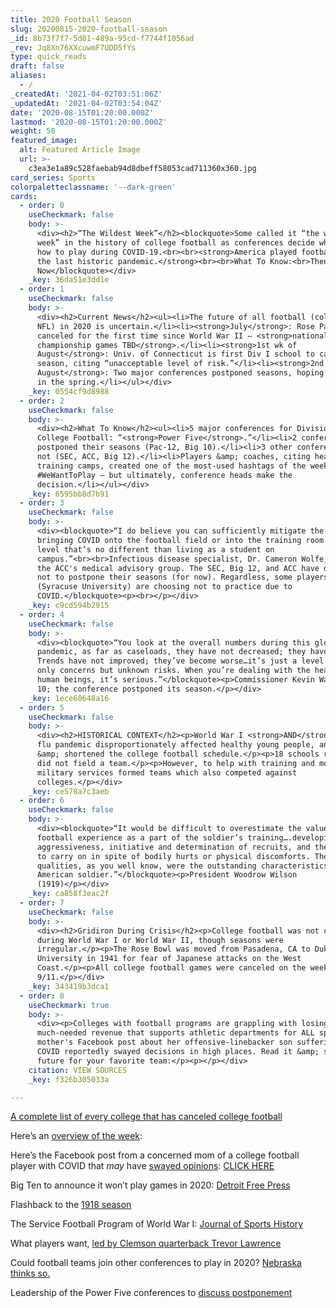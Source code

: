 ```yaml
---
title: 2020 Football Season
slug: 20200815-2020-football-season
_id: 8b73f7f7-5d81-489a-95cd-f7744f1056ad
_rev: Jq8Xn76XXcuwmF7UDD5fYs
type: quick_reads
draft: false
aliases:
  - /
_createdAt: '2021-04-02T03:51:06Z'
_updatedAt: '2021-04-02T03:54:04Z'
date: '2020-08-15T01:20:00.000Z'
lastmod: '2020-08-15T01:20:00.000Z'
weight: 50
featured_image:
  alt: Featured Article Image
  url: >-
    c3ea3e1a89c528faebab94d8dbeff58053cad711360x360.jpg
card_series: Sports
colorpaletteclassname: '--dark-green'
cards:
  - order: 0
    useCheckmark: false
    body: >-
      <div><h2>“The Wildest Week”</h2><blockquote>Some called it “the wildest
      week” in the history of college football as conferences decide whether and
      how to play during COVID-19.<br><br><strong>America played football during
      the last historic pandemic.</strong><br><br>What To Know:<br>Then &amp;
      Now</blockquote></div>
    _key: 36da51e3dd1e
  - order: 1
    useCheckmark: false
    body: >-
      <div><h2>Current News</h2><ul><li>The future of all football (college,
      NFL) in 2020 is uncertain.</li><li><strong>July</strong>: Rose Parade
      canceled for the first time since World War II – <strong>national college
      championship games TBD</strong>.</li><li><strong>1st wk of
      August</strong>: Univ. of Connecticut is first Div I school to cancel its
      season, citing “unacceptable level of risk.”</li><li><strong>2nd wk of
      August</strong>: Two major conferences postponed seasons, hoping to play
      in the spring.</li></ul></div>
    _key: 0554cf9d8988
  - order: 2
    useCheckmark: false
    body: >-
      <div><h2>What To Know</h2><ul><li>5 major conferences for Division I
      College Football: “<strong>Power Five</strong>.”</li><li>2 conferences
      postponed their seasons (Pac-12, Big 10).</li><li>3 other conferences have
      not (SEC, ACC, Big 12).</li><li>Players &amp; coaches, citing healthy
      training camps, created one of the most-used hashtags of the week –
      #WeWantToPlay – but ultimately, conference heads make the
      decision.</li></ul></div>
    _key: 6595bb8d7b91
  - order: 3
    useCheckmark: false
    body: >-
      <div><blockquote>“I do believe you can sufficiently mitigate the risk of
      bringing COVID onto the football field or into the training room at a
      level that’s no different than living as a student on
      campus.”<br><br>Infectious disease specialist, Dr. Cameron Wolfe, chair of
      the ACC's medical advisory group. The SEC, Big 12, and ACC have decided
      not to postpone their seasons (for now). Regardless, some players
      (Syracuse University) are choosing not to practice due to
      COVID.</blockquote><p><br></p></div>
    _key: c9cd594b2915
  - order: 4
    useCheckmark: false
    body: >-
      <div><blockquote>“You look at the overall numbers during this global
      pandemic, as far as caseloads, they have not decreased; they have gone up.
      Trends have not improved; they’ve become worse…it’s just a level of not
      only concerns but unknown risks. When you’re dealing with the health of
      human beings, it’s serious.”</blockquote><p>Commissioner Kevin Warren, Big
      10; the conference postponed its season.</p></div>
    _key: 1ece60648a16
  - order: 5
    useCheckmark: false
    body: >-
      <div><h2>HISTORICAL CONTEXT</h2><p>World War I <strong>AND</strong> the
      flu pandemic disproportionately affected healthy young people, and delayed
      &amp; shortened the college football schedule.</p><p>18 schools reportedly
      did not field a team.</p><p>However, to help with training and morale,
      military services formed teams which also competed against
      colleges.</p></div>
    _key: ce578a7c3aeb
  - order: 6
    useCheckmark: false
    body: >-
      <div><blockquote>“It would be difficult to overestimate the value of
      football experience as a part of the soldier’s training….developing the
      aggressiveness, initiative and determination of recruits, and the ability
      to carry on in spite of bodily hurts or physical discomforts. These
      qualities, as you well know, were the outstanding characteristics of the
      American soldier.”</blockquote><p>President Woodrow Wilson
      (1919)</p></div>
    _key: ca858f3eac2f
  - order: 7
    useCheckmark: false
    body: >-
      <div><h2>Gridiron During Crisis</h2><p>College football was not canceled
      during World War I or World War II, though seasons were
      irregular.</p><p>The Rose Bowl was moved from Pasadena, CA to Duke
      University in 1941 for fear of Japanese attacks on the West
      Coast.</p><p>All college football games were canceled on the weekend after
      9/11.</p></div>
    _key: 343419b3dca1
  - order: 8
    useCheckmark: true
    body: >-
      <div><p>Colleges with football programs are grappling with losing
      much-needed revenue that supports athletic departments for ALL sports. One
      mother's Facebook post about her offensive-linebacker son suffering from
      COVID reportedly swayed decisions in high places. Read it &amp; see the
      future for your favorite team:</p><p></p></div>
    citation: VIEW SOURCES
    _key: f326b305033a

---
```

[A complete list of every college that has canceled college football](https://www.sbnation.com/21362116/complete-list-cancelled-college-football)

Here’s an [overview of the week](https://www.espn.com/college-football/story/_/id/29657762/the-story-college-football-wildest-week-ever):

Here’s the Facebook post from a concerned mom of a college football player with COVID that *may* have [swayed opinions](https://twitter.com/SamBlum3/status/1290372030085451776): [CLICK HERE](https://twitter.com/SamBlum3/status/1290372030085451776/photo/1)

Big Ten to announce it won’t play games in 2020: [Detroit Free Press](https://www.freep.com/story/sports/college/2020/08/10/big-ten-football-cancels-season-michigan-michigan-state/3332277001/)

Flashback to the [1918 season](https://www.si.com/college/tmg/tony-barnhart/spanish-flu)

The Service Football Program of World War I: [Journal of Sports History](https://www.jstor.org/stable/43610284?seq=5#metadata_info_tab_contents)

What players want, [led by Clemson quarterback Trevor Lawrence](https://twitter.com/Trevorlawrencee/status/1292672300152758273/photo/1)

Could football teams join other conferences to play in 2020? [Nebraska thinks so.](https://www.cbssports.com/college-football/news/can-college-football-teams-actually-switch-conferences-to-play-in-2020-if-their-leagues-shut-down/)

Leadership of the Power Five conferences to [discuss postponement](https://www.si.com/college/2020/08/09/ncaa-football-season-likely-to-be-canceled)